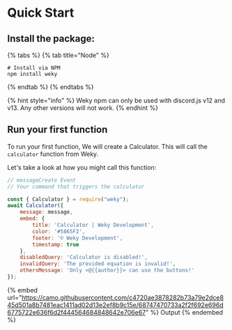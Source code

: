 # Quick Start

## Install the package:

{% tabs %}
{% tab title="Node" %}
```
# Install via NPM
npm install weky
```
{% endtab %}
{% endtabs %}

{% hint style="info" %}
Weky npm can only be used with discord.js v12 and v13. Any other versions will not work.
{% endhint %}

## Run your first function

To run your first function, We will create a Calculator. This will call the `calculator` function from Weky.

Let's take a look at how you might call this function:

```javascript
// messageCreate Event
// Your command that triggers the calculator

const { Calculator } = require("weky");
await Calculator({
    message: message,
    embed: {
        title: 'Calculator | Weky Development',
        color: '#5865F2',
        footer: '©️ Weky Development',
        timestamp: true
    },
    disabledQuery: 'Calculator is disabled!',
    invalidQuery: 'The provided equation is invalid!',
    othersMessage: 'Only <@{{author}}> can use the buttons!'
});
```

{% embed url="https://camo.githubusercontent.com/c4720ae3878282b73a79e2dce845d501a8b7481eac1411ad02d13e2ef8b9c15e/68747470733a2f2f692e696d6775722e636f6d2f444564684848642e706e67" %}
Output
{% endembed %}

